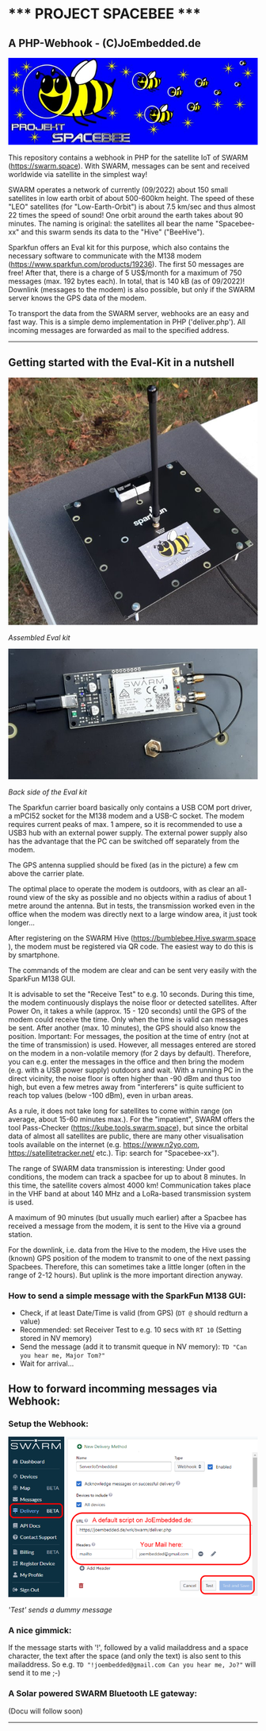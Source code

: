 # *** PROJECT SPACEBEE ***
## A PHP-Webhook - (C)JoEmbedded.de
![ProjectSpacebee Logo](./img/spacebee.jpg)

This repository contains a webhook in PHP for the satellite IoT of SWARM (https://swarm.space). With SWARM, messages can be sent and received worldwide via satellite in the simplest way!

SWARM operates a network of currently (09/2022) about 150 small satellites in low earth orbit of about 500-600km height. The speed of these "LEO" satellites (for "Low-Earth-Orbit") is about 7.5 km/sec and thus almost 22 times the speed of sound! One orbit around the earth takes about 90 minutes. The naming is original: the satellites all bear the name "Spacebee-xx" and this swarm sends its data to the "Hive" ("BeeHive").

Sparkfun offers an Eval kit for this purpose, which also contains the necessary software to communicate with the M138 modem (https://www.sparkfun.com/products/19236). The first 50 messages are free! After that, there is a charge of 5 US$/month for a maximum of 750 messages (max. 192 bytes each). In total, that is 140 kB (as of 09/2022)! Downlink (messages to the modem) is also possible, but only if the SWARM server knows the GPS data of the modem.

To transport the data from the SWARM server, webhooks are an easy and fast way. This is a simple demo implementation in PHP ('deliver.php'). All incoming messages are forwarded as mail to the specified address.

***
## Getting started with the Eval-Kit in a nutshell

![Sparkfun M138](./img/m138_kit.jpg)

_Assembled Eval kit_

![M138 Back](./img/modem_m138.jpg)

_Back side of the Eval kit_


The Sparkfun carrier board basically only contains a USB COM port driver, a mPCI52 socket for the M138 modem and a USB-C socket. The modem requires current peaks of max. 1 ampere, so it is recommended to use a USB3 hub with an external power supply. The external power supply also has the advantage that the PC can be switched off separately from the modem.

The GPS antenna supplied should be fixed (as in the picture) a few cm above the carrier plate. 

The optimal place to operate the modem is outdoors, with as clear an all-round view of the sky as possible and no objects within a radius of about 1 metre around the antenna. But in tests, the transmission worked even in the office when the modem was directly next to a large window area, it just took longer...

After registering on the SWARM Hive (https://bumblebee.Hive.swarm.space ), the modem must be registered via QR code. The easiest way to do this is by smartphone.

The commands of the modem are clear and can be sent very easily with the SparkFun M138 GUI.

It is advisable to set the "Receive Test" to e.g. 10 seconds. During this time, the modem continuously displays the noise floor or detected satellites. After Power On, it takes a while (approx. 15 - 120 seconds) until the GPS of the modem could receive the time. Only when the time is valid can messages be sent. After another (max. 10 minutes), the GPS should also know the position. Important: For messages, the position at the time of entry (not at the time of transmission) is used. However, all messages entered are stored on the modem in a non-volatile memory (for 2 days by default). Therefore, you can e.g. enter the messages in the office and then bring the modem (e.g. with a USB power supply) outdoors and wait.
With a running PC in the direct vicinity, the noise floor is often higher than -90 dBm and thus too high, but even a few metres away from "interferers" is quite sufficient to reach top values (below -100 dBm), even in urban areas. 

As a rule, it does not take long for satellites to come within range (on average, about 15-60 minutes max.). For the "impatient", SWARM offers the tool Pass-Checker (https://kube.tools.swarm.space), but since the orbital data of almost all satellites are public, there are many other visualisation tools available on the internet (e.g. https://www.n2yo.com, https://satellitetracker.net/ etc.). Tip: search for "Spacebee-xx").

The range of SWARM data transmission is interesting: Under good conditions, the modem can track a spacbee for up to about 8 minutes. In this time, the satellite covers almost 4000 km! Communication takes place in the VHF band at about 140 MHz and a LoRa-based transmission system is used.

A maximum of 90 minutes (but usually much earlier) after a Spacbee has received a message from the modem, it is sent to the Hive via a ground station.

For the downlink, i.e. data from the Hive to the modem, the Hive uses the (known) GPS position of the modem to transmit to one of the next passing Spacbees. Therefore, this can sometimes take a little longer (often in the range of 2-12 hours). But uplink is the more important direction anyway.


### How to send a simple message with the SparkFun M138 GUI:

* Check, if at least Date/Time is valid (from GPS) (```DT @``` should redturn a value)
* Recommended: set Receiver Test to e.g. 10 secs with ```RT 10``` (Setting stored in NV memory)
* Send the message (add it to transmit queque in NV memory): ```TD "Can you hear me, Major Tom?"```
* Wait for arrival...

## How to forward incomming messages via Webhook:

### Setup the Webhook:
![Setup Webhook](./img/setup_a.png)

_'Test' sends a dummy message_

### A nice gimmick:

If the message starts with '!', followed by a valid mailaddress and a space character, the text after the space (and only the text) is also sent to this mailaddress.
So e.g. ```TD "!joembedded@gmail.com Can you hear me, Jo?"``` will send it to me ;-)

### A Solar powered SWARM Bluetooth LE gateway:

(Docu will follow soon)

***





